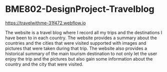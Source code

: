 # BME802-DesignProject-Travelblog

https://travelwithme-31f472.webflow.io 


The website is a travel blog where I record all my trips and the destinations I have been to in each country. The website provides a summary about the countries and the cities that were visited supported with images and pictures that were taken during that trip. The website also provides a historical summary of the main tourism destination to not only let the user enjoy the trip and the pictures but also gain some information about the country and the city that were visited.  

